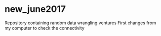# new_june2017
Repository containing random data wrangling ventures
First changes from my computer to check the connectivity
